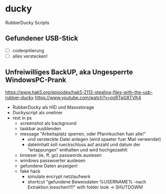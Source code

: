 # ducky
RubberDucky Scripts

## Gefundener USB-Stick
- [ ] codeoptiierung
- [ ] alles verstecken!

## Unfreiwilliges BackUP, aka Ungesperrte WindowsPC-Prank

https://www.hak5.org/episodes/hak5-2112-stealing-files-with-the-usb-rubber-ducky
https://www.youtube.com/watch?v=qzRTpG8TVK4


- RubberDucky als HID und Massstorage
- Duckyscript als oneliner
- rest in ps
  - screenshot als background
  - taskbar ausblenden
  - message "Arbeitsplatz sperren, oder Pfannkuchen fuer alle!"
    - und versteckte Datei anlegen (wird spaeter fuer Mail verwendet)
    - dateiinhalt soll rueckschluss auf anzahl und datum der "ertappungen" enthalten und wird hochgezaehlt
  - browser (ie, ff, gc) passwords auslesen
  - windows passwoerter auslesen
  - gefundene Daten anzeigen!
  - fake hack
    - simulate encrypt netzlaufwerk
    - shortcut "gefundene Beweisdaten %USERNAME% -nach Extraktion loeschen!!!!"  with folder look -> SHUTDOWN!
